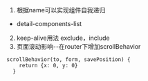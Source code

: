 1. 根据name可以实现组件自我递归
 * detail-components-list
2. keep-alive用法 exclude，include
3. 页面滚动影响--在router下增加scrollBehavior
```
scrollBehavior(to, form, savePosition) {
    return {x: 0, y: 0}
  }
```

